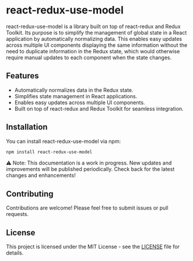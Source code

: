 # react-redux-use-model

react-redux-use-model is a library built on top of react-redux and Redux Toolkit. Its purpose is to simplify the management of global state in a React application by automatically normalizing data. This enables easy updates across multiple UI components displaying the same information without the need to duplicate information in the Redux state, which would otherwise require manual updates to each component when the state changes.

## Features

- Automatically normalizes data in the Redux state.
- Simplifies state management in React applications.
- Enables easy updates across multiple UI components.
- Built on top of react-redux and Redux Toolkit for seamless integration.

## Installation

You can install react-redux-use-model via npm:

```bash
npm install react-redux-use-model
```

⚠️ Note: This documentation is a work in progress. New updates and improvements will be published periodically. Check back for the latest changes and enhancements!

## Contributing

Contributions are welcome! Please feel free to submit issues or pull requests.

## License

This project is licensed under the MIT License - see the [LICENSE](/LICENSE.md) file for details.
